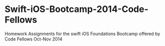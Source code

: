 Swift-iOS-Bootcamp-2014-Code-Fellows
====================================

Homework Assignments for the swift iOS Foundations Bootcamp offered by Code Fellows Oct-Nov 2014
